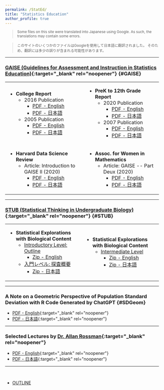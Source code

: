 ```yaml
---
permalink: /StatEd/
title: "Statistics Education"
author_profile: true
---
```


<!--
redirect_from:
  - /StatEd/
  - /StatEd.html
-->

> <small>Some files on this site were translated into Japanese using Google.
As such, the translations may contain some errors.</small>

> <small>このサイトのいくつかのファイルはGoogleを使用して日本語に翻訳されました。
そのため、翻訳には多少の誤りが含まれる可能性があります。</small>

---

### [GAISE (Guidelines for Assessment and Instruction in Statistics Education)](https://www.amstat.org/education/guidelines-for-assessment-and-instruction-in-statistics-education-(gaise)-reports){:target="_blank" rel="noopener"} {#GAISE}

<table>
  <tbody>
    <tr>
      <td>
        <ul>
        <li> <strong>College Report</strong>
          <ul>
          <li> 2016 Publication
              <ul>
              <li>  <a href="https://www.dropbox.com/scl/fi/hx75q1t4mw9sql88kysf8/College-GAISE-2016-ENGL.pdf?rlkey=fwi955iafer028xhcetsiqnan&dl=0" target="_blank">
              PDF - English</a></li>
              <li> <a href="https://www.dropbox.com/scl/fi/szukx8mbdc4eh6wiutko1/College-GAISE-2016-JAPN.pdf?rlkey=iyu6c84ije1pzjgh9shzt9bnx&dl=0" target="_blank">
              PDF - 日本語</a></li>
              </ul>
          </li>
          <li> 2005 Publication
              <ul>
              <li>  <a href="https://www.dropbox.com/scl/fi/40766zpa134bu7egq8t68/College-GAISE-2005-ENGL.pdf?rlkey=z8wddzbgstv0k9g9nfanmaiie&dl=0" target="_blank">
              PDF - English</a></li>
              <li> <a href="https://www.dropbox.com/scl/fi/wn0y0y8ypnqvfwvubd204/College-GAISE-2005-JAPN.pdf?rlkey=t6ej4m4a0ydf7gspfhpgr0jvl&dl=0" target="_blank">
              PDF - 日本語</a></li>
              </ul>
          </li>
        </ul>
        </li>
        </ul>
      </td>
      <td>
        <ul>
        <li> <strong>PreK to 12th Grade Report</strong>
          <ul>
          <li> 2020 Publication
              <ul>
              <li>  <a href="https://www.dropbox.com/scl/fi/mtaybqr6qtpv413nfjoln/PreK-12-GAISE-2020-ENGL.pdf?rlkey=2po0c1kx3n6ygzw7jli5uhmzh&dl=0" target="_blank">
              PDF - English</a></li>
              <li> <a href="https://www.dropbox.com/scl/fi/qfp8hbavw9z0jg99g2lkr/PreK-12-GAISE-2020-JAPN.pdf?rlkey=g7uy44m6ea6td5k6fzddvfwge&dl=0" target="_blank">
              PDF - 日本語</a></li>
              </ul>
          </li>
          <li> 2007 Publication
              <ul>
              <li>  <a href="https://www.dropbox.com/scl/fi/qk6q6qt4nvclnagzf5ptt/PreK-12-GAISE-2007-ENGL.pdf?rlkey=boxpajsn1wobsz49gwr9yrbo0&dl=0" target="_blank">
              PDF - English</a></li>
              <li> <a href="https://www.dropbox.com/scl/fi/vycamwhx2ey0adn3xgx75/PreK-12-GAISE-2007-JAPN.pdf?rlkey=93fkgzprmz4es3raeuygqjawk&dl=0" target="_blank">
              PDF - 日本語</a></li>
              </ul>
          </li>
        </ul>
        </li>
        </ul>
      </td>
    </tr>
    <tr>
      <td>
        <ul>
        <li> <strong>Harvard Data Science Review</strong>
        <ul>
        <li>Article: Introduction to GAISE II (2020)
          <ul>
              <li>  <a href="https://www.dropbox.com/scl/fi/jqsi57x2rrrqetdzncy9p/Harvard-DS-Rev-GAISE-ENGL.pdf?rlkey=6ctzw9nf1h500ddi4jdnunkm5&dl=0" target="_blank">
              PDF - English</a></li>
              <li> <a href="https://www.dropbox.com/scl/fi/sf4r0sgsnpygcjff383ey/Harvard-DS-Rev-GAISE-JAPN.pdf?rlkey=xq7ixb0gk2i9mdncbk0doydaa&dl=0" target="_blank">
              PDF - 日本語</a></li>
          </ul>
        </li>
        </ul>
        </li>
        </ul>
      </td>
      <td>
        <ul>
        <li> <strong>Assoc. for Women in Mathematics</strong>
        <ul>
        <li>Article: GAISE -- Part Deux (2020)
          <ul>
          <li>  <a href="https://www.dropbox.com/scl/fi/dhuzbcj1prl5x5ub5x2yz/awm-GAISE-II-ENGL.pdf?rlkey=kx3h5n2iy9wuzv5jolt1gf99n&dl=0" target="_blank">
          PDF - English</a></li>
          <li> <a href="https://www.dropbox.com/scl/fi/4yhz32qh3vspmzj7epmjy/awm-GAISE-II-JAPN.pdf?rlkey=3z4bbfiok5pl8l88ye4dvjd9t&dl=0" target="_blank">
          PDF - 日本語</a></li>
          </ul>
        </li>
        </ul>
        </li>
        </ul>
      </td>
    </tr>
  </tbody>
</table>

<!-- ########################################################################################################################
     ########################################################################################################################
     ######################################################################################################################## -->

---

### [STUB (Statistical Thinking in Undergraduate Biology)](https://www.causeweb.org/stub/){:target="_blank" rel="noopener"} {#STUB}

<table>
  <tbody>
    <tr>
      <td>
        <ul>
        <li> <strong>Statistical Explorations with Biological Content</strong>
          <ul>
          <li> <a href="https://www.causeweb.org/stub/statistical-explorations-with-biological-content" target="_blank">Introductory Level: Outline</a>
              <ul>
              <li>  <a href="https://www.dropbox.com/s/nyplqn6ivzys8kz/STUB_INTRO_ENGL.zip?dl=0" target="_blank">
              Zip - English</a></li>
              </ul>
          </li>
          <li><a href="https://jimmydoi.github.io/StatEd/STUB_intro_JAPN">入門レベル: 探査概要
          </a>
          <ul>
          <li> <a href="https://www.dropbox.com/scl/fi/fsyjeo445s8xbhfppwjgv/STUB_INTRO_JAPN.zip?rlkey=7vgx3qz2t4z9pvaujp2wzahz5&dl=0" target="_blank">
          Zip - 日本語</a></li>
          </ul>
          </li>
        </ul>
        </li>
        </ul>
      </td>
      <td>
        <ul>
        <li> <strong>Statistical Explorations with Biological Content</strong>
          <ul>
          <li> <a href="https://www.causeweb.org/stub/statistical-explorations-with-biological-content-intermediate/" target="_blank">Intermediate Level</a>
              <ul>
              <li>  <a href="https://www.dropbox.com/s/06brgk0lso8qzun/STUB_INTERMED_ENGL.zip?dl=0" target="_blank">
              Zip - English</a></li>
              <li> <a href="https://www.dropbox.com/scl/fi/3k2303uy8ivjqaqmb9apl/STUB_INTERMED_JAPN.zip?rlkey=zqo59gocfri7nxgyzbi0qwjlb&dl=0" target="_blank">
              Zip - 日本語</a></li>
              </ul>
          </li>        
          </ul>
        </li>
        </ul>
      </td>
    </tr>
  </tbody>
</table>

---

### A Note on a Geometric Perspective of Population Standard Deviation with R Code Generated by ChatGPT {#SDGeom}

* [PDF - English](https://www.dropbox.com/scl/fi/pxq9wfex49da27txnb5ap/SD_Geometry_ENGL.pdf?rlkey=hd26g84vv36j5bwy5l54lok0u&dl=0){:target="_blank" rel="noopener"}
* [PDF - 日本語](https://www.dropbox.com/scl/fi/aygkxi1j461kgng8awe05/SD_Geometry_JAPN.pdf?rlkey=vkmhy93xd221jp51q0vsk807g&dl=0){:target="_blank" rel="noopener"}

---

### Selected Lectures by [Dr. Allan Rossman](https://statistics.calpoly.edu/allan-rossman){:target="_blank" rel="noopener"}

* [PDF - English](https://www.dropbox.com/s/0gxbyxd9i9t3d2g/Rossman_Lectures_ENGL.zip?dl=0){:target="_blank" rel="noopener"}
* [PDF - 日本語](https://www.dropbox.com/s/s2926w6xmuaa6qv/Rossman_Lectures_JAPN.zip?dl=0){:target="_blank" rel="noopener"}

---

&nbsp;

* [OUTLINE](STUB_intro_JAPN)
